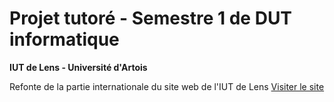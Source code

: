 # Projet tutoré - Semestre 1 de DUT informatique
**IUT de Lens - Université d'Artois**  

Refonte de la partie internationale du site web de l'IUT de Lens
[Visiter le site](https://florianvaneste.github.io/ProjetTutoreDUT-S1/international/)
